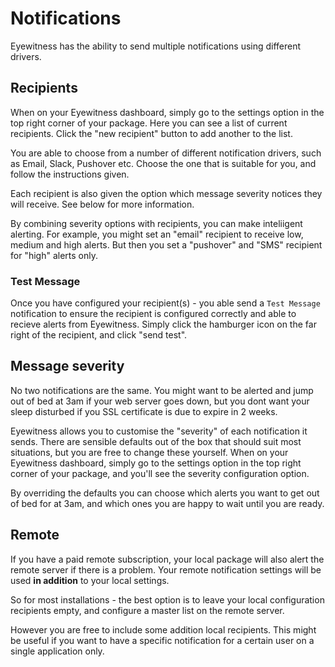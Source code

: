 # Notifications

Eyewitness has the ability to send multiple notifications using different drivers.


## Recipients

When on your Eyewitness dashboard, simply go to the settings option in the top right corner of your package. Here you can see a list of current recipients. Click the "new recipient" button to add another to the list.

You are able to choose from a number of different notification drivers, such as Email, Slack, Pushover etc. Choose the one that is suitable for you, and follow the instructions given.

Each recipient is also given the option which message severity notices they will receive. See below for more information.

By combining severity options with recipients, you can make inteliigent alerting. For example, you might set an "email" recipient to receive low, medium and high alerts. But then you set a "pushover" and "SMS" recipient for "high" alerts only.

### Test Message

Once you have configured your recipient(s) - you able send a `Test Message` notification to ensure the recipient is configured correctly and able to recieve alerts from Eyewitness. Simply click the hamburger icon on the far right of the recipient, and click "send test".


## Message severity

No two notifications are the same. You might want to be alerted and jump out of bed at 3am if your web server goes down, but you dont want your sleep disturbed if you SSL certificate is due to expire in 2 weeks.

Eyewitness allows you to customise the "severity" of each notification it sends. There are sensible defaults out of the box that should suit most situations, but you are free to change these yourself. When on your Eyewitness dashboard, simply go to the settings option in the top right corner of your package, and you'll see the severity configuration option.

By overriding the defaults you can choose which alerts you want to get out of bed for at 3am, and which ones you are happy to wait until you are ready.


## Remote

If you have a paid remote subscription, your local package will also alert the remote server if there is a problem. Your remote notification settings will be used **in addition** to your local settings.

So for most installations - the best option is to leave your local configuration recipients empty, and configure a master list on the remote server.

However you are free to include some addition local recipients. This might be useful if you want to have a specific notification for a certain user on a single application only.
